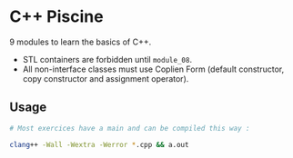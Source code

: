 # C++ Piscine

9 modules to learn the basics of C++. <br>

- STL containers are forbidden until ```module_08```.
- All non-interface classes must use Coplien Form (default constructor, copy constructor and assignment operator).

## Usage

``` bash
# Most exercices have a main and can be compiled this way :

clang++ -Wall -Wextra -Werror *.cpp && a.out
```
